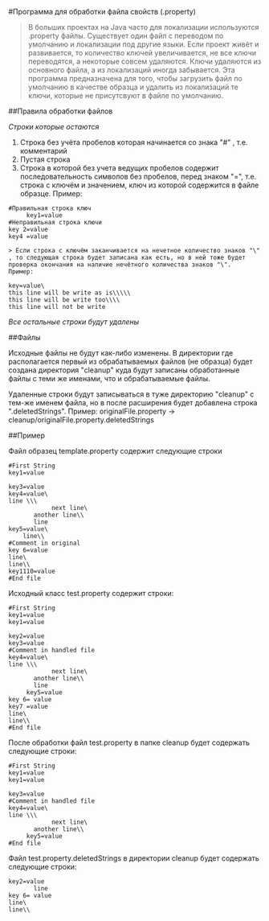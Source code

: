 #Программа для обработки файла свойств (.property)

> В больших проектах на Java часто для локализации используются .property файлы. Существует один файл с переводом по умолчанию и локализации под другие языки. Если проект живёт и развивается, то количество ключей увеличивается, не все ключи переводятся, а некоторые совсем удаляются. Ключи удаляются из основного файла, а из локализаций иногда забывается. Эта программа предназначена для того, чтобы загрузить файл по умолчанию в качестве образца и удалить из локализаций те ключи, которые не присутсвуют в файле по умолчанию.

##Правила обработки файлов

*Строки которые остаются*

1. Строка без учёта пробелов которая начинается со знака "#" , т.е. комментарий
1. Пустая строка
1. Строка в которой без учета ведущих пробелов содержит последовательность символов без пробелов, перед знаком "=", т.е. строка с ключём и значением, ключ из которой содержится в файле образце. Пример: 
```
#Правильная строка ключ
     key1=value
#Неправильная строка ключи
key 2=value
key4 =value

> Если строка с ключём заканчивается на нечетное количество знаков "\" , то следующая строка будет записана как есть, но в ней тоже будет проверка окончания на наличие нечётного количества знаков "\". 
Пример:

```
    key=value\
    this line will be write as is\\\\\
    this line will be write too\\\\
    this line will not be write
 
*Все остальные строки будут удалены*

##Файлы

Исходные файлы не будут как-либо изменены. В директории где располагается первый из обрабатываемых файлов (не образца) будет создана директория "cleanup" куда будут записаны обработанные файлы с теми же именами, что и обрабатываемые файлы.

Удаленные строки будут записываться в туже директорию "cleanup" с тем-же именем файла, но в после расширения будет добавлена строка ".deletedStrings". 
Пример:
originalFile.property -> cleanup/originalFile.property.deletedStrings


##Пример

Файл образец template.property содержит следующие строки
```
#First String
key1=value

key3=value
key4=value\
line \\\
            next line\
       another line\\
       line
key5=value\
    line\\
#Comment in original
key 6=value
line\
line\\
key1110=value
#End file
```


Исходный класс test.property содержит строки:
```
#First String
key1=value
key1=value

key2=value
key3=value
#Comment in handled file
key4=value\
line \\\
            next line\
       another line\\
       line
     key5=value
key 6= value
key7 =value
line\
line\\
#End file
```
После обработки файл test.property в папке cleanup будет содержать следующие строки:
```
#First String
key1=value
key1=value

key3=value
#Comment in handled file
key4=value\
line \\\
            next line\
       another line\\
     key5=value
#End file
```
Файл test.property.deletedStrings в директории cleanup будет содержать следующие строки:
```
key2=value
       line
key 6= value
line\
line\\
```